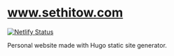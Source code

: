 # www.sethitow.com
[![Netlify Status](https://api.netlify.com/api/v1/badges/fd23cf40-3837-434c-b597-da56e84a2ecd/deploy-status)](https://app.netlify.com/sites/sethitow/deploys)


Personal website made with Hugo static site generator.
